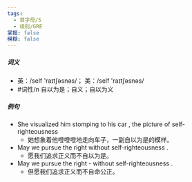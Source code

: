 ```yaml
---
tags:
  - 首字母/S
  - 级别/GRE
掌握: false
模糊: false
---
```

##### 词义
- 英：/self 'raɪtʃəsnəs/； 美：/self 'raɪtʃəsnəs/
- #词性/n  自以为是；自义；自以为义
##### 例句
- She visualized him stomping to his car , the picture of self-righteousness
	- 她想象着他噔噔噔地走向车子，一副自以为是的模样。
- May we pursue the right without self-righteousness .
	- 愿我们追求正义而不自以为是。
- May we pursue the right - without self-righteousness .
	- 但愿我们追求正义而不自命公正。
